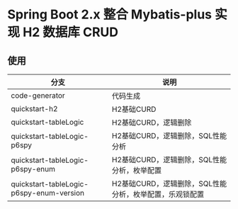 # Spring Boot 2.x 整合 Mybatis-plus 实现 H2 数据库 CRUD

## 使用

| 分支 | 说明 |
|---|---|
| code-generator | 代码生成 |
| quickstart-h2 | H2基础CURD |
| quickstart-tableLogic | H2基础CURD，逻辑删除 |
| quickstart-tableLogic-p6spy | H2基础CURD，逻辑删除，SQL性能分析 |
| quickstart-tableLogic-p6spy-enum | H2基础CURD，逻辑删除，SQL性能分析，枚举配置 |
| quickstart-tableLogic-p6spy-enum-version | H2基础CURD，逻辑删除，SQL性能分析，枚举配置，乐观锁配置 |


